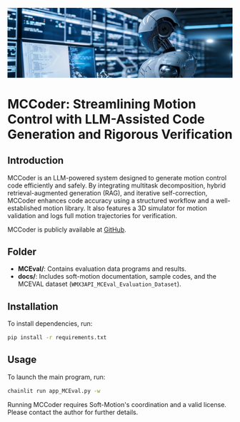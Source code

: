 ![Overview](banner.png)

# MCCoder: Streamlining Motion Control with LLM-Assisted Code Generation and Rigorous Verification

## Introduction

MCCoder is an LLM-powered system designed to generate motion control code efficiently and safely. By integrating multitask decomposition, hybrid retrieval-augmented generation (RAG), and iterative self-correction, MCCoder enhances code accuracy using a structured workflow and a well-established motion library. It also features a 3D simulator for motion validation and logs full motion trajectories for verification.

MCCoder is publicly available at [GitHub](https://github.com/MCCodeAI/MCCoder).

## Folder

- **MCEval/**: Contains evaluation data programs and results.
- **docs/**: Includes soft-motion documentation, sample codes, and the MCEVAL dataset (`WMX3API_MCEval_Evaluation_Dataset`).

## Installation

To install dependencies, run:

```sh
pip install -r requirements.txt
```

## Usage

To launch the main program, run:

```sh
chainlit run app_MCEval.py -w
```

Running MCCoder requires Soft-Motion's coordination and a valid license. Please contact the author for further details.
